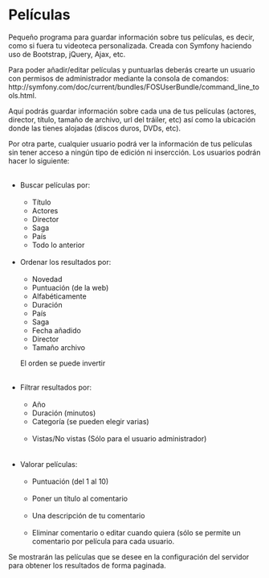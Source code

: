 <h1>Películas</h1>

<p>Pequeño programa para guardar información sobre tus películas, es decir, como si fuera tu videoteca personalizada.
Creada con Symfony haciendo uso de Bootstrap, jQuery, Ajax, etc.<p>

<p>Para poder añadir/editar películas y puntuarlas deberás crearte un usuario con permisos de administrador mediante la consola de comandos: http://symfony.com/doc/current/bundles/FOSUserBundle/command_line_tools.html.</p>

<p>Aquí podrás guardar información sobre cada una de tus películas (actores, director, título, tamaño de archivo, url del tráiler, etc) así como la ubicación donde las tienes alojadas (discos duros, DVDs, etc).</p>

<p>Por otra parte, cualquier usuario podrá ver la información de tus películas sin tener acceso a ningún tipo de edición ni insercción. Los usuarios podrán hacer lo siguiente:</p>

<ul>
  <li>Buscar películas por:
      <ul>
          <li>Título</li>
          <li>Actores</li>
          <li>Director</li>
          <li>Saga</li>
          <li>País</li>
          <li>Todo lo anterior</li> 
      </ul>
  </li>
  <br>
  <li>Ordenar los resultados por:
      <ul>
          <li>Novedad</li>
          <li>Puntuación (de la web)</li>
          <li>Alfabéticamente</li>
          <li>Duración</li>
          <li>País</li>
          <li>Saga</li>
          <li>Fecha añadido</li>
          <li>Director</li>
          <li>Tamaño archivo</li>
      </ul>
      <p>El orden se puede invertir</p>
  </li>
  <br>
  <li>Filtrar resultados por:
      <ul>
          <li>Año</li>
          <li>Duración (minutos)</li>
          <li>Categoría (se pueden elegir varias)</li>
          <li>Vistas/No vistas (Sólo para el usuario administrador)</li>
      </ul>
  </li>
  <br>
  <li>Valorar películas:
      <ul>
          <li>Puntuación (del 1 al 10)</li>
          <li>Poner un título al comentario</li>
          <li>Una descripción de tu comentario</li>
          <li>Eliminar comentario o editar cuando quiera (sólo se permite un comentario por película para cada usuario.</li>
      </ul>
  </li>
</ul>
<p>Se mostrarán las películas que se desee en la configuración del servidor para obtener los resultados de forma paginada.</p>
